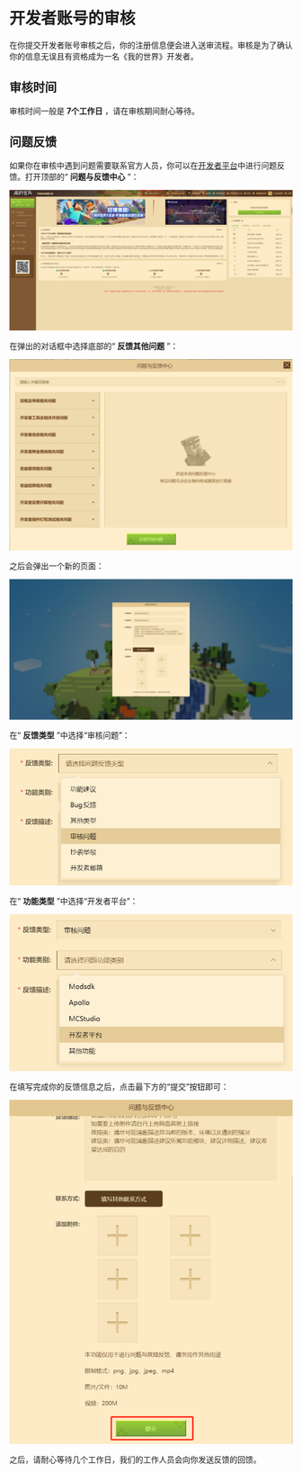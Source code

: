 # 开发者账号的审核

在你提交开发者账号审核之后，你的注册信息便会进入送审流程。审核是为了确认你的信息无误且有资格成为一名《我的世界》开发者。

## 审核时间

审核时间一般是 **7个工作日** ，请在审核期间耐心等待。

## 问题反馈

如果你在审核中遇到问题需要联系官方人员，你可以在[开发者平台](https://mcdev.webapp.163.com/)中进行问题反馈。打开顶部的“ **问题与反馈中心** ”：

![image-20240805204326309](./assets/image-20240805204326309.png)

在弹出的对话框中选择底部的“ **反馈其他问题** ”：

![image-20240805212259123](./assets/image-20240805212259123.png)

之后会弹出一个新的页面：

![image-20240805212355575](./assets/image-20240805212355575.png)

在“ **反馈类型** ”中选择“审核问题”：

![image-20240805212427925](./assets/image-20240805212427925.png)

在“ **功能类型** ”中选择“开发者平台”：

![image-20240805212522576](./assets/image-20240805212522576.png)

在填写完成你的反馈信息之后，点击最下方的“提交”按钮即可：

![image-20240805212617202](./assets/image-20240805212617202.png)

之后，请耐心等待几个工作日，我们的工作人员会向你发送反馈的回馈。